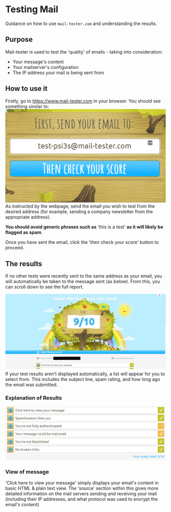 # Testing Mail

Guidance on how to use `mail-tester.com` and understanding the results.

## **Purpose**
Mail-tester is used to test the 'quality' of emails - taking into consideration:
* Your message's content
* Your mailserver's configuration
* The IP address your mail is being sent from

## **How to use it**
Firstly, go to https://www.mail-tester.com in your browser. You should see something similar to:
![Mailtester_1](files/Mailtester1.PNG)
As instructed by the webpage, send the email you wish to test from the desired address (for example, sending a company newsletter from the appropriate address).

**You should avoid generic phrases such as** 'this is a test' **as it will likely be flagged as spam**.

Once you have sent the email, click the 'then check your score' button to proceed.

## **The results**
If no other tests were recently sent to the same address as your email, you will automatically be taken to the message sent (as below). From this, you can scroll down to see the full report.

![Mailtester_2](files/Mailtester2.PNG)
If your test results aren't displayed automatically, a list will appear for you to select from. This includes the subject line, spam rating, and how long ago the email was submitted.

### **Explanation of Results**
![Mailtester_3](files/Mailtester3.PNG)

### View of message
'Click here to view your message' simply displays your email's content in basic HTML & plain text view. The 'source' section within this gives more detailed information on the mail servers sending and receiving your mail (including their IP addresses, and what protocol was used to encrypt the email's content)
